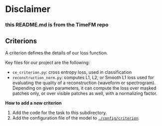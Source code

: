# Disclaimer
### this README.md is from the TimeFM repo

## Criterions

A criterion defines the details of our loss function.

Key files for our project are the following:

- `ce_criterion.py`: cross entropy loss, used in classification
- `reconstruction_norm.py`: computes L1, L2, or Smooth L1  loss used for evaluating the quality of a reconstruction (waveform or spectrogram). Depending on given parameters, it can compute the loss over masked patches only, or over visible patches as well, with a normalizing factor.

**How to add a new criterion**
1. Add the code for the task to this subdirectory.
2. Add the configuration file of the model to [`./config/criterion`](https://github.com/ofsoundof/TimeFM/tree/split_attention_foundation_model/config/criterion).
